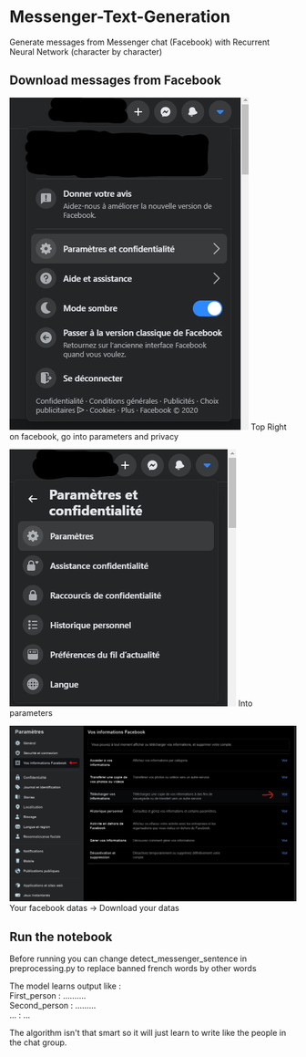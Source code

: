 # Messenger-Text-Generation
Generate messages from Messenger chat (Facebook) with Recurrent Neural Network (character by character)

## Download messages from Facebook

![](Pictures/1.jpg "First step")
Top Right on facebook, go into parameters and privacy

![](Pictures/2.jpg "Second step")
Into parameters

![](Pictures/3.jpg "Third step")
Your facebook datas -> Download your datas

## Run the notebook

Before running you can change detect_messenger_sentence in preprocessing.py to replace banned french words by other words

The model learns output like : <br />
First_person : .......... <br />
Second_person : ......... <br />
... : ... <br />

The algorithm isn't that smart so it will just learn to write like the people in the chat group.
